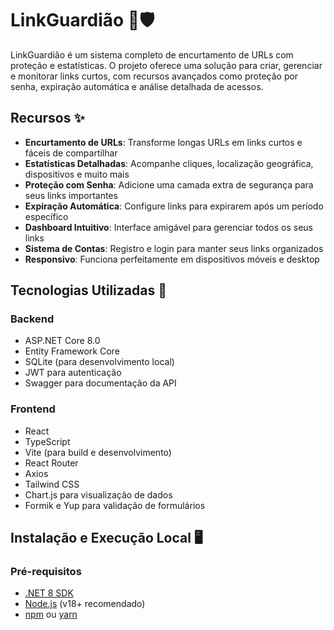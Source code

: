 # LinkGuardião 🔗🛡️

LinkGuardião é um sistema completo de encurtamento de URLs com proteção e estatísticas. O projeto oferece uma solução para criar, gerenciar e monitorar links curtos, com recursos avançados como proteção por senha, expiração automática e análise detalhada de acessos.


## Recursos ✨

- **Encurtamento de URLs**: Transforme longas URLs em links curtos e fáceis de compartilhar
- **Estatísticas Detalhadas**: Acompanhe cliques, localização geográfica, dispositivos e muito mais
- **Proteção com Senha**: Adicione uma camada extra de segurança para seus links importantes
- **Expiração Automática**: Configure links para expirarem após um período específico
- **Dashboard Intuitivo**: Interface amigável para gerenciar todos os seus links
- **Sistema de Contas**: Registro e login para manter seus links organizados
- **Responsivo**: Funciona perfeitamente em dispositivos móveis e desktop

## Tecnologias Utilizadas 🚀

### Backend
- ASP.NET Core 8.0
- Entity Framework Core
- SQLite (para desenvolvimento local)
- JWT para autenticação
- Swagger para documentação da API

### Frontend
- React
- TypeScript
- Vite (para build e desenvolvimento)
- React Router
- Axios
- Tailwind CSS
- Chart.js para visualização de dados
- Formik e Yup para validação de formulários

## Instalação e Execução Local 🖥️

### Pré-requisitos
- [.NET 8 SDK](https://dotnet.microsoft.com/download)
- [Node.js](https://nodejs.org/) (v18+ recomendado)
- [npm](https://www.npmjs.com/) ou [yarn](https://yarnpkg.com/)

